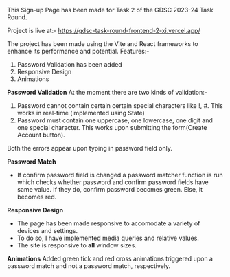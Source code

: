 This Sign-up Page has been made for Task 2 of the GDSC 2023-24 Task Round.

Project is live at:- https://gdsc-task-round-frontend-2-xi.vercel.app/

The project has been made using the Vite and React frameworks to enhance its performance and potential.
Features:-
1. Password Validation has been added
2. Responsive Design
3. Animations

**Password Validation**
At the moment there are two kinds of validation:-
1. Password cannot contain certain certain special characters like !, #. This works in real-time (implemented using State)
2. Password must contain one uppercase, one lowercase, one digit and one special character. This works upon submitting the form(Create Account button).

Both the errors appear upon typing in password field only.

**Password Match**
- If confirm password field is changed a password matcher function is run which checks whether password and confirm password fields have same value. If they do, confirm password becomes green. Else, it becomes red.

**Responsive Design**
- The page has been made responsive to accomodate a variety of devices and settings.
- To do so, I have implemented media queries and relative values.
- The site is responsive to **all** window sizes.

**Animations**
Added green tick and red cross animations triggered upon a password match and not a password match, respectively. 


